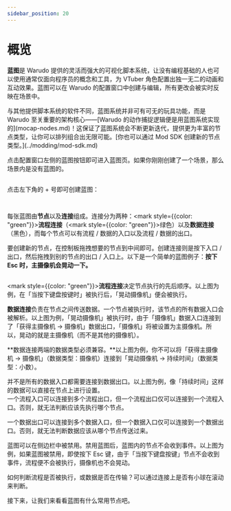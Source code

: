 ```yaml
---
sidebar_position: 20
---
```


# 概览

**蓝图**是 Warudo 提供的灵活而强大的可视化脚本系统，让没有编程基础的人也可以使用通常仅面向程序员的概念和工具，为 VTuber 角色配置出独一无二的动画和互动效果。蓝图可以在 Warudo 的配置窗口中创建与编辑，所有更改会被实时反映在场景中。

<div className="hint hint-success">
与其他提供脚本系统的软件不同，蓝图系统并非可有可无的玩具功能，而是 Warudo 至关重要的架构核心——[Warudo 的动作捕捉逻辑便是用蓝图系统实现的](mocap-nodes.md)！这保证了蓝图系统会不断更新迭代，提供更为丰富的节点类型，让你可以排列组合出无限可能。[你也可以通过 Mod SDK 创建新的节点类型。](../modding/mod-sdk.md)
</div>

点击配置窗口左侧的蓝图按钮即可进入蓝图页。如果你刚刚创建了一个场景，那么场景内是没有蓝图的。

<figure><img src="/images/image(1)(1)(1)(1).png" alt="" /><figcaption></figcaption></figure>

点击左下角的 + 号即可创建蓝图：

<figure><img src="/images/image(2)(1)(2)(1).png" alt="" /><figcaption></figcaption></figure>

<figure><img src="/images/image(5)(1)(1)(1)(1).png" alt="" /><figcaption></figcaption></figure>

每张蓝图由**节点**以及**连接**组成。连接分为两种：<mark style={{color: "green"}}>**流程连接**</mark>（<mark style={{color: "green"}}>绿色</mark>）以及**数据连接**（黑色），而每个节点可以有流程 / 数据的入口以及流程 / 数据的出口。

要创建新的节点，在控制板拖拽想要的节点到中间即可。创建连接则是按下入口 / 出口，然后拖拽到别的节点的出口 / 入口上。以下是一个简单的蓝图例子：**按下 Esc 时，主摄像机会晃动一下。**

<figure><img src="/images/image(4)(1)(1).png" alt="" /><figcaption></figcaption></figure>

<mark style={{color: "green"}}>**流程连接**</mark>决定节点执行的先后顺序。以上图为例，在「当按下键盘按键时」被执行后，「晃动摄像机」便会被执行。

**数据连接**负责在节点之间传送数据。一个节点被执行时，该节点的所有数据入口会被解析。以上图为例，「晃动摄像机」被执行时，由于「摄像机」数据入口连接到了「获得主摄像机 -> 摄像机」数据出口，「摄像机」将被设置为主摄像机。所以，晃动的就是主摄像机（而不是其他的摄像机）。

**数据连接两端的数据类型必须兼容。**以上图为例，你不可以将「获得主摄像机 -> 摄像机」（数据类型：摄像机）连接到「晃动摄像机 -> 持续时间」（数据类型：小数）。

<div className="hint hint-success">
并不是所有的数据入口都需要连接到数据出口。以上图为例，像「持续时间」这样的数据可以直接在节点上进行设置。
</div>

<div className="hint hint-info">
一个流程入口可以连接到多个流程出口，但一个流程出口仅可以连接到一个流程入口。否则，就无法判断应该先执行哪个节点。

一个数据出口可以连接到多个数据入口，但一个数据入口仅可以连接到一个数据出口。否则，就无法判断数据应该从哪个节点传送过来。
</div>

蓝图可以在侧边栏中被禁用。禁用蓝图后，蓝图内的节点不会收到事件。以上图为例，如果蓝图被禁用，即使按下 Esc 键，由于「当按下键盘按键」节点不会收到事件，流程便不会被执行，摄像机也不会晃动。

<div className="hint hint-info">
如何判断流程是否被执行，或数据是否在传输？可以通过连接上是否有小球在滚动来判断。

<img src="/images/image(6)(1)(1)(1).png" alt="" data-size="original" />
</div>

接下来，让我们来看看蓝图有什么常用节点吧。
